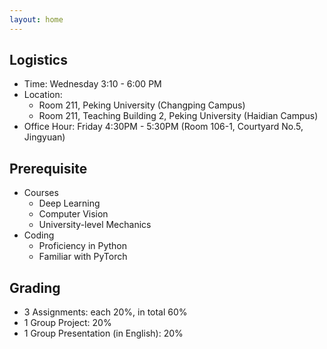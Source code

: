 ```yaml
---
layout: home
---
```


## Logistics
* Time: Wednesday 3:10 - 6:00 PM
* Location: 
    * Room 211, Peking University (Changping Campus) 
    * Room 211, Teaching Building 2, Peking University (Haidian Campus)
* Office Hour: Friday 4:30PM - 5:30PM (Room 106-1, Courtyard No.5, Jingyuan)



## Prerequisite
* Courses
  * Deep Learning
  * Computer Vision
  * University-level Mechanics
* Coding
  * Proficiency in Python
  * Familiar with PyTorch

 
## Grading 
* 3 Assignments: each 20%, in total 60%
* 1 Group Project: 20%
* 1 Group Presentation (in English): 20%
<!--- Please see [Assignments](https://hughw19.github.io/IntrotoCV/assignments/) page for more information. --->





